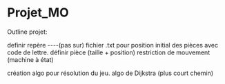 # Projet_MO

Outline projet:

definir repère
----(pas sur) fichier .txt pour position initial des pièces avec code de lettre.
définir pièce (taille + position)
restriction de mouvement (machine à état)

création algo pour résolution du jeu.
algo de Dijkstra (plus court chemin)
